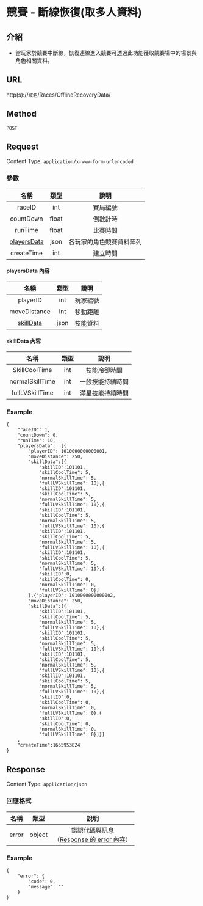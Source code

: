 # 競賽 - 斷線恢復(取多人資料)

## 介紹

- 當玩家於競賽中斷線，恢復連線進入競賽可透過此功能獲取競賽場中的場景與角色相關資料。

## URL

http(s)://`域名`/Races/OfflineRecoveryData/

## Method

`POST`

## Request

Content Type: `application/x-www-form-urlencoded`

### 參數

| 名稱 | 類型 | 說明 |
|:-:|:-:|:-:|
| raceID | int | 賽局編號 |
| countDown | float | 倒數計時 |
| runTime | float | 比賽時間 |
| [playersData](#playersData) | json | 各玩家的角色競賽資料陣列 |
| createTime | int | 建立時間 |

#### <span id="playersData">playersData 內容</span>

| 名稱 | 類型 | 說明 |
|:-:|:-:|:-:|
| playerID | int | 玩家編號 |
| moveDistance | int | 移動距離 |
| [skillData](#skillData) | json | 技能資料 |

#### <span id="skillData">skillData 內容</span>

| 名稱 | 類型 | 說明 |
|:-:|:-:|:-:|
| SkillCoolTime | int | 技能冷卻時間 |
| normalSkillTime | int | 一般技能持續時間 |
| fullLVSkillTime | int | 滿星技能持續時間 |



### Example

	{
		"raceID": 1,
		"countDown": 0,
		"runTime": 10,
	    "playersData":	[{
			"playerID": 1010000000000001,
			"moveDistance": 250,
			"skillData":[{
				"skillID":101101,
				"skillCoolTime": 5,
				"normalSkillTime": 5,
				"fullLVSkillTime": 10},{
				"skillID":101101,
				"skillCoolTime": 5,
				"normalSkillTime": 5,
				"fullLVSkillTime": 10},{
				"skillID":101101,
				"skillCoolTime": 5,
				"normalSkillTime": 5,
				"fullLVSkillTime": 10},{
				"skillID":101101,
				"skillCoolTime": 5,
				"normalSkillTime": 5,
				"fullLVSkillTime": 10},{
				"skillID":101101,
				"skillCoolTime": 5,
				"normalSkillTime": 5,
				"fullLVSkillTime": 10},{
				"skillID":0,
				"skillCoolTime": 0,
				"normalSkillTime": 0,
				"fullLVSkillTime": 0}]
			},{"playerID": 1010000000000002,
			"moveDistance": 250,
			"skillData":[{
				"skillID":101101,
				"skillCoolTime": 5,
				"normalSkillTime": 5,
				"fullLVSkillTime": 10},{
				"skillID":101101,
				"skillCoolTime": 5,
				"normalSkillTime": 5,
				"fullLVSkillTime": 10},{
				"skillID":101101,
				"skillCoolTime": 5,
				"normalSkillTime": 5,
				"fullLVSkillTime": 10},{
				"skillID":101101,
				"skillCoolTime": 5,
				"normalSkillTime": 5,
				"fullLVSkillTime": 10},{
				"skillID":0,
				"skillCoolTime": 0,
				"normalSkillTime": 0,
				"fullLVSkillTime": 0},{
				"skillID":0,
				"skillCoolTime": 0,
				"normalSkillTime": 0,
				"fullLVSkillTime": 0}]}]
	    ,
		"createTime":1655953824
	}

## Response

Content Type: `application/json`

### 回應格式

| 名稱 | 類型 | 說明 |
|:-:|:-:|:-:|
| error | object | 錯誤代碼與訊息<br>（[Response 的 error 內容](../response.md#error)） |

### Example

	{
	    "error": {
	        "code": 0,
	        "message": ""
	    }
	}